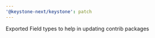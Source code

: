 ```yaml
---
'@keystone-next/keystone': patch
---
```


Exported Field types to help in updating contrib packages
